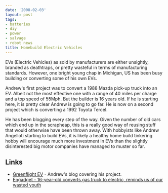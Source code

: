```yaml
---
date: '2008-02-03'
layout: post
tags:
- batteries
- diy
- power
- salvage
- robot news
title: Homebuild Electric Vehicles
---
```


EVs (Electric Vehicles) as sold by manufacturers are either unsightly, branded as deathtraps, or pretty wasteful in terms of manufacturing standards. However, one bright young chap in Michigan, US has been busy building or converting some of his own EVs.

Andrew's first project was to convert a 1988 Mazda pick-up truck into an EV. Albeit not the most effective one with a range of 40 miles per charge and a top speed of 55Mph. But the builder is 16 years old. If he is starting here, it is pretty clear Andrew is going to go far. He is now on a second project which is converting a 1992 Toyota Tercel.

He has been blogging every step of the way. Given the number of old cars which end up in the scrapheap, this is a really good way of reusing stuff that would otherwise have been thrown away. With hobbyists like Andrew Angelloti starting to build EVs, it is likely a healthy home build tinkering hobby will encourage much more investment in EVs than the slightly disinterested big motor companies have managed to muster so far.

## Links

- [Greenflight EV](http://greenflightev.blogspot.com/) - Andrew's blog covering his project.
- [Engadget - 16-year-old converts gas truck to electric, reminds us of our wasted youth](http://www.engadget.com/2008/01/27/16-year-old-converts-gas-truck-to-electric-reminds-us-of-our-wa/)
